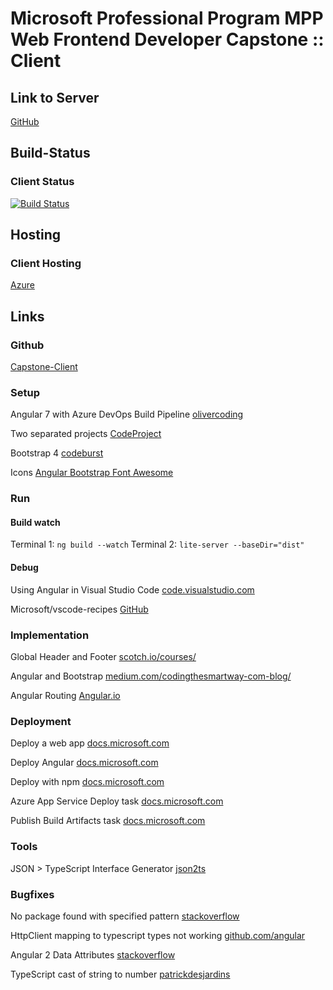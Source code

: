 # Microsoft Professional Program MPP Web Frontend Developer Capstone :: Client

## Link to Server

[GitHub](https://github.com/DonCorleone/Capstone-Server)

## Build-Status

### Client Status

[![Build Status](https://dev.azure.com/linuswieland/capstone-client-lwieland/_apis/build/status/DonCorleone.Capstone-Client?branchName=master)](https://dev.azure.com/linuswieland/capstone-client-lwieland/_build/latest?definitionId=3&branchName=master)

## Hosting

### Client Hosting

[Azure](http://capstone-client-lwieland.azurewebsites.net)

## Links

### Github

[Capstone-Client](https://github.com/DonCorleone/Capstone-Client)

### Setup

Angular 7 with Azure DevOps Build Pipeline [olivercoding](https://www.olivercoding.com/2019-01-19-angular-azure-devops/)

Two separated projects [CodeProject](https://www.codeproject.com/Articles/1274513/Angular-7-with-NET-Core-2-2-Global-Weather-Part-1)

Bootstrap 4 [codeburst](https://codeburst.io/getting-started-with-angular-7-and-bootstrap-4-styling-6011b206080)

Icons [Angular Bootstrap Font Awesome](https://www.npmjs.com/package/angular-font-awesome)

### Run

#### Build watch

Terminal 1: `ng build --watch`
Terminal 2: `lite-server --baseDir="dist"`

#### Debug

Using Angular in Visual Studio Code [code.visualstudio.com](https://code.visualstudio.com/docs/nodejs/angular-tutorial)

Microsoft/vscode-recipes [GitHub](https://github.com/Microsoft/vscode-recipes/tree/master/Angular-CLI)

### Implementation

Global Header and Footer [scotch.io/courses/](https://scotch.io/courses/build-your-first-angular-website/creating-an-angular-header-and-footer)

Angular and Bootstrap [medium.com/codingthesmartway-com-blog/](https://medium.com/codingthesmartway-com-blog/using-bootstrap-with-angular-c83c3cee3f4a)

Angular Routing [Angular.io](https://angular.io/guide/router)

### Deployment

Deploy a web app [docs.microsoft.com](https://docs.microsoft.com/en-us/azure/devops/pipelines/languages/javascript?view=azure-devops&tabs=yaml)

Deploy Angular [docs.microsoft.com](https://docs.microsoft.com/en-gb/azure/devops/pipelines/languages/javascript?view=azure-devops&tabs=yaml#tabpanel_o8jNcSRUQF_designer)

Deploy with npm [docs.microsoft.com](https://docs.microsoft.com/en-gb/azure/devops/pipelines/artifacts/npm?view=azure-devops&tabs=yaml#tabpanel_q-X-FHfp2K_designer)

Azure App Service Deploy task [docs.microsoft.com](https://docs.microsoft.com/en-us/azure/devops/pipelines/targets/webapp?view=azure-devops&tabs=yaml)

Publish Build Artifacts task [docs.microsoft.com](https://docs.microsoft.com/en-us/azure/devops/pipelines/tasks/utility/publish-build-artifacts?view=azure-devops)

### Tools

JSON > TypeScript Interface Generator [json2ts](http://json2ts.com/)

### Bugfixes

No package found with specified pattern [stackoverflow](https://stackoverflow.com/questions/51790735/no-package-found-with-specified-pattern-d-a-r1-a-zip/52746997)

HttpClient mapping to typescript types not working [github.com/angular](https://github.com/angular/angular/issues/20770)

Angular 2 Data Attributes [stackoverflow](https://stackoverflow.com/questions/34542619/angular-2-data-attributes)

TypeScript cast of string to number [patrickdesjardins](https://patrickdesjardins.com/blog/typescript-cast-of-string-to-number)
